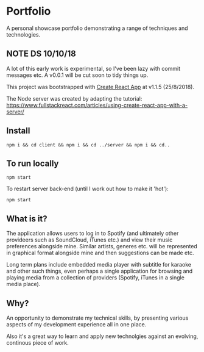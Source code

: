 # Portfolio

A personal showcase portfolio demonstrating a range of techniques and technologies.

## NOTE DS 10/10/18

A lot of this early work is experimental, so I've been lazy with commit messages etc. A v0.0.1 will be cut soon to tidy things up.

This project was bootstrapped with [Create React App](https://github.com/facebookincubator/create-react-app) at v1.1.5 (25/8/2018).

The Node server was created by adapting the tutorial:
https://www.fullstackreact.com/articles/using-create-react-app-with-a-server/

## Install
```
npm i && cd client && npm i && cd ../server && npm i && cd..
```

## To run locally

```
npm start
```

To restart server back-end (until I work out how to make it 'hot'):

```
npm start
```

## What is it?
The application allows users to log in to Spotify (and ultimately other provideers such as SoundCloud, iTunes etc.) and view their music preferences alongside mine. Similar artists, generes etc. will be represented in graphical format alongside mine and then suggestions can be made etc.

Long term plans include embedded media player with subtitle for karaoke and other such things, even perhaps a single application for browsing and playing media from a collection of providers (Spotify, iTunes in a single media place).

## Why?
An opportunity to demonstrate my technical skills, by presenting various aspects of my development experience all in one place.

Also it's a great way to learn and apply new technolgies against an evolving, continous piece of work.
